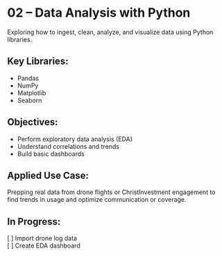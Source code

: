 # 02 – Data Analysis with Python

Exploring how to ingest, clean, analyze, and visualize data using Python libraries.

## Key Libraries:
- Pandas
- NumPy
- Matplotlib
- Seaborn

## Objectives:
- Perform exploratory data analysis (EDA)
- Understand correlations and trends
- Build basic dashboards

## Applied Use Case:
Prepping real data from drone flights or ChristInvestment engagement to find trends in usage and optimize communication or coverage.

## In Progress:
[ ] Import drone log data  
[ ] Create EDA dashboard  
